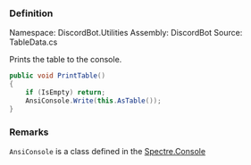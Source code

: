 ### Definition

Namespace: DiscordBot.Utilities
Assembly: DiscordBot
Source: TableData.cs

Prints the table to the console.

```cs
public void PrintTable()  
{  
    if (IsEmpty) return;  
    AnsiConsole.Write(this.AsTable());  
}
```

### Remarks
`AnsiConsole` is a class defined in the [Spectre.Console](https://www.nuget.org/packages/Spectre.Console)